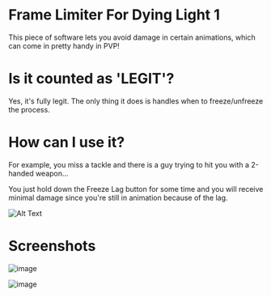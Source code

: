 # Frame Limiter For Dying Light 1
This piece of software lets you avoid damage in certain animations, which can come in pretty handy in PVP!

# Is it counted as 'LEGIT'?
Yes, it's fully legit. The only thing it does is handles when to freeze/unfreeze the process.

# How can I use it?
For example, you miss a tackle and there is a guy trying to hit you with a 2-handed weapon...

You just hold down the Freeze Lag button for some time and you will receive minimal damage since you're still in animation because of the lag.

![Alt Text](https://files.catbox.moe/k92fli.gif)

# Screenshots
![image](https://github.com/womblee/dying-light-frame-limiter/assets/52250786/2d9c34c2-e4e2-4190-9844-99a4f84186d6)

![image](https://github.com/womblee/dying-light-frame-limiter/assets/52250786/298bf731-2b15-4f7a-9498-e7a20620398f)
